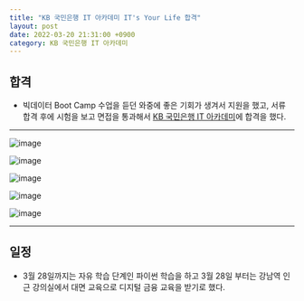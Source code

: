 ```yaml
---
title: "KB 국민은행 IT 아카데미 IT's Your Life 합격"
layout: post
date: 2022-03-20 21:31:00 +0900
category: KB 국민은행 IT 아카데미
---
```


## 합격

- 빅데이터 Boot Camp 수업을 듣던 와중에 좋은 기회가 생겨서 지원을 했고, 서류 합격 후에 시험을 보고 면접을 통과해서 [KB 국민은행 IT 아카데미](https://kbitsyourlife.recruiter.co.kr/app/jobnotice/view?systemKindCode=MRS2&jobnoticeSn=86313)에 합격을 했다.

---

![image](https://user-images.githubusercontent.com/26592315/159148444-0812b371-c475-4cff-82f9-c204e8c261b8.png)

![image](https://user-images.githubusercontent.com/26592315/159148963-f39bd0b8-13ab-4bd5-9036-2e4a4c0ef340.png)

![image](https://user-images.githubusercontent.com/26592315/159148969-a0e83b95-fd5e-4e90-9e2d-ec9b714eecb8.png)

![image](https://user-images.githubusercontent.com/26592315/159148974-7e7413af-a8e6-450d-96d3-f6784923c4d8.png)

![image](https://user-images.githubusercontent.com/26592315/159148977-487abf39-87fd-4168-8324-add026bad37c.png)

---

## 일정

- 3월 28일까지는 자유 학습 단계인 파이썬 학습을 하고 3월 28일 부터는 강남역 인근 강의실에서 대면 교육으로 디지털 금융 교육을 받기로 했다.
